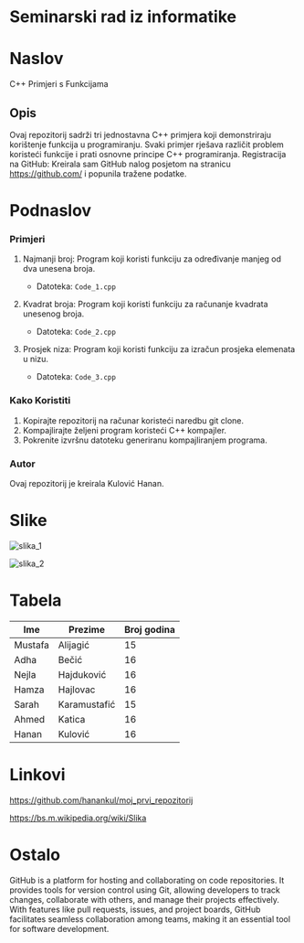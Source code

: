 # Seminarski rad iz informatike
# Naslov
C++ Primjeri s Funkcijama

## Opis
Ovaj repozitorij sadrži tri jednostavna C++ primjera koji demonstriraju korištenje funkcija u programiranju. Svaki primjer rješava različit problem koristeći funkcije i prati osnovne principe C++ programiranja.
Registracija na GitHub: Kreirala sam GitHub nalog posjetom na stranicu https://github.com/ i popunila tražene podatke.

# Podnaslov
### Primjeri

1. Najmanji broj: Program koji koristi funkciju za određivanje manjeg od dva unesena broja.
   - Datoteka: `Code_1.cpp`

2. Kvadrat broja: Program koji koristi funkciju za računanje kvadrata unesenog broja.
   - Datoteka: `Code_2.cpp`

3. Prosjek niza: Program koji koristi funkciju za izračun prosjeka elemenata u nizu.
   - Datoteka: `Code_3.cpp`

### Kako Koristiti
1. Kopirajte repozitorij na računar koristeći naredbu git clone.
2. Kompajlirajte željeni program koristeći C++ kompajler.
3. Pokrenite izvršnu datoteku generiranu kompajliranjem programa.

### Autor
Ovaj repozitorij je kreirala Kulović Hanan.

# Slike

![slika_1](https://upload.wikimedia.org/wikipedia/commons/thumb/c/c2/GitHub_Invertocat_Logo.svg/1200px-GitHub_Invertocat_Logo.svg.png)

![slika_2](https://www.novilist.hr/wp-content/uploads/2023/03/iStock-1199279669-717x478.jpg)


# Tabela

|  Ime  |  Prezime   | Broj godina |
|-------|------------|-------------|
|Mustafa|  Alijagić  |     15      |
| Adha  |   Bečić    |     16      |
| Nejla | Hajduković |     16      |
| Hamza |  Hajlovac  |     16      |
| Sarah |Karamustafić|     15      |
| Ahmed |   Katica   |     16      |
| Hanan |  Kulović   |     16      |


# Linkovi
https://github.com/hanankul/moj_prvi_repozitorij

https://bs.m.wikipedia.org/wiki/Slika

# Ostalo

GitHub is a platform for hosting and collaborating on code repositories. It provides tools for version control using Git, allowing developers to track changes, collaborate with others, and manage their projects effectively. With features like pull requests, issues, and project boards, GitHub facilitates seamless collaboration among teams, making it an essential tool for software development.